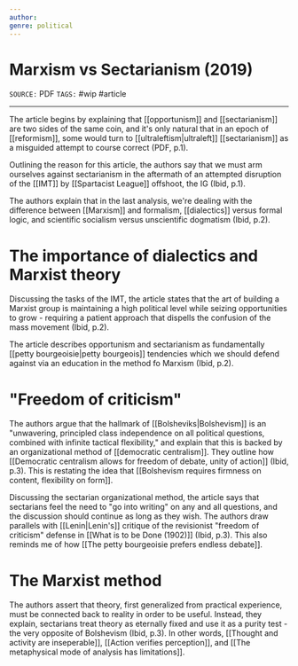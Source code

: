 ```yaml
---
author: 
genre: political
---
```

# Marxism vs Sectarianism (2019)
`SOURCE:` PDF
`TAGS:` #wip #article 

---
The article begins by explaining that [[opportunism]] and [[sectarianism]] are two sides of the same coin, and it's only natural that in an epoch of [[reformism]], some would turn to [[ultraleftism|ultraleft]] [[sectarianism]] as a misguided attempt to course correct (PDF, p.1). 

Outlining the reason for this article, the authors say that we must arm ourselves against sectarianism in the aftermath of an attempted disruption of the [[IMT]] by [[Spartacist League]] offshoot, the IG (Ibid, p.1). 

The authors explain that in the last analysis, we're dealing with the difference between [[Marxism]] and formalism, [[dialectics]] versus formal logic, and scientific socialism versus unscientific dogmatism (Ibid, p.2). 

# The importance of dialectics and Marxist theory
Discussing the tasks of the IMT, the article states that the art of building a Marxist group is maintaining a high political level while seizing opportunities to grow - requiring a patient approach that dispells the confusion of the mass movement (Ibid, p.2). 

The article describes opportunism and sectarianism as fundamentally [[petty bourgeoisie|petty bourgeois]] tendencies which we should defend against via an education in the method fo Marxism (Ibid, p.2). 

# "Freedom of criticism"
The authors argue that the hallmark of [[Bolsheviks|Bolshevism]] is an "unwavering, principled class independence on all political questions, combined with infinite tactical flexibility," and explain that this is backed by an organizational method of [[democratic centralism]]. They outline how [[Democratic centralism allows for freedom of debate, unity of action]] (Ibid, p.3). This is restating the idea that [[Bolshevism requires firmness on content, flexibility on form]]. 

Discussing the sectarian organizational method, the article says that sectarians feel the need to "go into writing" on any and all questions, and the discussion should continue as long as they wish. The authors draw parallels with [[Lenin|Lenin's]] critique of the revisionist "freedom of criticism" defense in [[What is to be Done (1902)]] (Ibid, p.3). This also reminds me of how [[The petty bourgeoisie prefers endless debate]]. 

# The Marxist method
The authors assert that theory, first generalized from practical experience, must be connected back to reality in order to be useful. Instead, they explain, sectarians treat theory as eternally fixed and use it as a purity test - the very opposite of Bolshevism (Ibid, p.3). In other words, [[Thought and activity are inseperable]], [[Action verifies perception]], and [[The metaphysical mode of analysis has limitations]]. 

